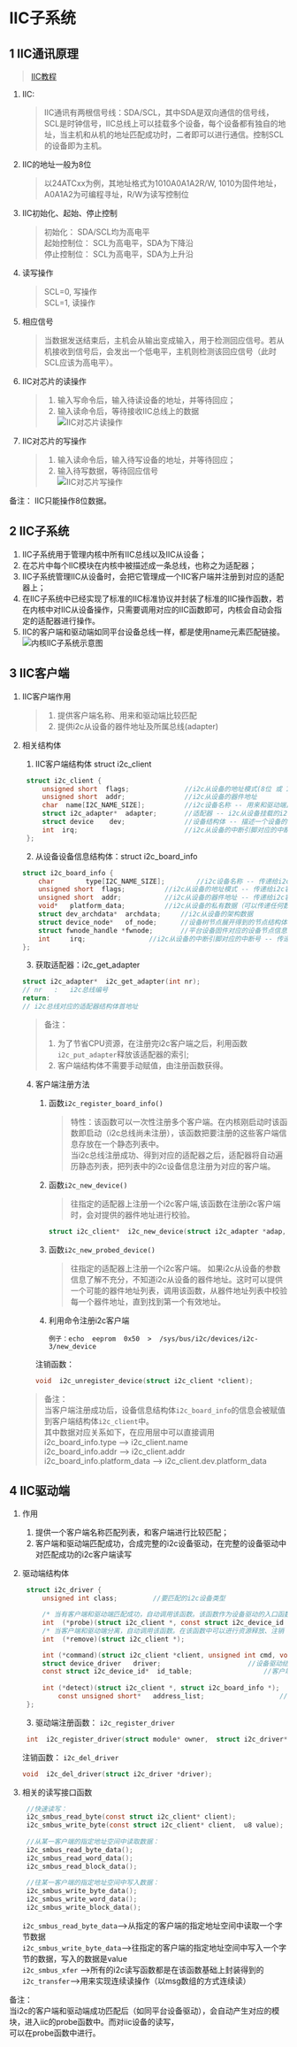 <!--
 * @Description: In User Settings Edit
 * @Author: your name
 * @Date: 2019-09-25 21:35:46
 * @LastEditTime: 2019-09-29 16:20:20
 * @LastEditors: Please set LastEditors
 -->
# IIC子系统

## 1 IIC通讯原理
> [IIC教程](https://blog.csdn.net/lingdongtianxia/article/details/81135456)
1. IIC:
   > IIC通讯有两根信号线：SDA/SCL，其中SDA是双向通信的信号线，SCL是时钟信号，IIC总线上可以挂载多个设备，每个设备都有独自的地址，当主机和从机的地址匹配成功时，二者即可以进行通信。控制SCL的设备即为主机。

2. IIC的地址一般为8位
   > 以24ATCxx为例，其地址格式为1010A0A1A2R/W, 1010为固件地址，A0A1A2为可编程寻址，R/W为读写控制位

3. IIC初始化、起始、停止控制
   >初始化： SDA/SCL均为高电平  
   >起始控制位： SCL为高电平，SDA为下降沿  
   >停止控制位： SCL为高电平，SDA为上升沿

4. 读写操作
   > SCL=0, 写操作  
   > SCL=1, 读操作

5. 相应信号
   > 当数据发送结束后，主机会从输出变成输入，用于检测回应信号。若从机接收到信号后，会发出一个低电平，主机则检测该回应信号（此时SCL应该为高电平）。

6. IIC对芯片的读操作
   >  1. 输入写命令后，输入待读设备的地址，并等待回应；  
   >  2. 输入读命令后，等待接收IIC总线上的数据  
   ![IIC对芯片读操作](https://github.com/TimChanCHN/pictures/raw/master/Linux/IIC%E8%AF%BB%E6%93%8D%E4%BD%9C.png)

7. IIC对芯片的写操作
   > 1. 输入读命令后，输入待写设备的地址，并等待回应；
   > 2. 输入待写数据，等待回应信号  
   ![IIC对芯片写操作](https://github.com/TimChanCHN/pictures/raw/master/Linux/IIC%E5%86%99%E6%93%8D%E4%BD%9C.png)

备注： IIC只能操作8位数据。


## 2 IIC子系统
1. IIC子系统用于管理内核中所有IIC总线以及IIC从设备；
2. 在芯片中每个IIC模块在内核中被描述成一条总线，也称之为适配器；
3. IIC子系统管理IIC从设备时，会把它管理成一个IIC客户端并注册到对应的适配器上；
4. 在IIC子系统中已经实现了标准的IIC标准协议并封装了标准的IIC操作函数，若在内核中对IIC从设备操作，只需要调用对应的IIC函数即可，内核会自动会指定的适配器进行操作。
5. IIC的客户端和驱动端如同平台设备总线一样，都是使用name元素匹配链接。
   ![内核IIC子系统示意图](https://github.com/TimChanCHN/pictures/raw/master/Linux/IIC%E5%AD%90%E7%B3%BB%E7%BB%9F%E7%BB%93%E6%9E%84.png)

## 3 IIC客户端

1. IIC客户端作用
   > 1. 提供客户端名称、用来和驱动端比较匹配  
   > 2. 提供i2c从设备的器件地址及所属总线(adapter)

2. 相关结构体
   1. IIC客户端结构体 struct  i2c_client
   ```c
    struct i2c_client {
        unsigned short 	flags;		        //i2c从设备的地址模式(8位 或 10位) 	<默认8位>
        unsigned short 	addr;		        //i2c从设备的器件地址
        char  name[I2C_NAME_SIZE];      	//i2c设备名称 -- 用来和驱动端比较匹配
        struct i2c_adapter*	 adapter;		//适配器 -- i2c从设备挂载的i2c总线对应的适配器
        struct device 	 dev;				//设备结构体 -- 描述一个设备的参数信息（可选）
        int	 irq;					    	//i2c从设备的中断引脚对应的中断号（可选）
    };
   ```
    2. 从设备设备信息结构体：struct i2c_board_info
    ```c
    struct i2c_board_info {
        char		type[I2C_NAME_SIZE];		//i2c设备名称 -- 传递给i2c客户端结构体的name成员
        unsigned short	flags;			//i2c从设备的地址模式 -- 传递给i2c客户端结构体的flags成员
        unsigned short	addr;			//i2c从设备的器件地址 -- 传递给i2c客户端结构体的addr成员
        void*	platform_data;			//i2c从设备的私有数据（可以传递任何数据）
        struct dev_archdata*  archdata;		//i2c从设备的架构数据
        struct device_node*   of_node;		//设备树节点展开得到的节点结构体
        struct fwnode_handle *fwnode;		//平台设备固件对应的设备节点信息
        int		irq;				//i2c从设备的中断引脚对应的中断号 -- 传递给i2c客户端结构体的irq成员
    };
    ```
    3. 获取适配器：i2c_get_adapter
    ```c
    struct i2c_adapter*  i2c_get_adapter(int nr);
    // nr   :   i2c总线编号
    return:
    // i2c总线对应的适配器结构体首地址

    ```
    > 备注：  
    > 1. 为了节省CPU资源，在注册完i2c客户端之后，利用函数`i2c_put_adapter`释放该适配器的索引;
    > 2. 客户端结构体不需要手动赋值，由注册函数获得。
    
    4. 客户端注册方法
       1. 函数`i2c_register_board_info()`
           > 特性：该函数可以一次性注册多个客户端。在内核刚启动时该函数即启动（i2c总线尚未注册），该函数把要注册的这些客户端信息存放在一个静态列表中。  
           > 当i2c总线注册成功、得到对应的适配器之后，适配器将自动遍历静态列表，把列表中的i2c设备信息注册为对应的客户端。

        2. 函数`i2c_new_device()`
           > 往指定的适配器上注册一个i2c客户端,该函数在注册i2c客户端时，会对提供的器件地址进行校验。
            ```c
            struct i2c_client*  i2c_new_device(struct i2c_adapter *adap, struct i2c_board_info const *info);
            ```
            
        3. 函数`i2c_new_probed_device()`
            > 往指定的适配器上注册一个i2c客户端。 如果i2c从设备的参数信息了解不充分，不知道i2c从设备的器件地址。这时可以提供一个可能的器件地址列表，调用该函数，从器件地址列表中校验每一个器件地址，直到找到第一个有效地址。

        4. 利用命令注册i2c客户端
            ```
            例子：echo  eeprom  0x50  >  /sys/bus/i2c/devices/i2c-3/new_device
            ```
            
         注销函数：
        ```c
        void  i2c_unregister_device(struct i2c_client *client);
        ```
    > 备注：  
    > 当客户端注册成功后，设备信息结构体`i2c_board_info`的信息会被赋值到客户端结构体`i2c_client`中。  
    > 其中数据对应关系如下，在应用层中可以直接调用
    > i2c_board_info.type           -->  i2c_client.name  
    > i2c_board_info.addr           -->  i2c_client.addr
    > i2c_board_info.platform_data  -->  i2c_client.dev.platform_data


## 4 IIC驱动端
1. 作用
   1. 提供一个客户端名称匹配列表，和客户端进行比较匹配；
   2. 客户端和驱动端匹配成功，合成完整的i2c设备驱动，在完整的设备驱动中对匹配成功的i2c客户端读写

2. 驱动端结构体
   ```c
    struct i2c_driver {
        unsigned int class;			//要匹配的i2c设备类型

        /* 当有客户端和驱动端匹配成功，自动调用该函数。该函数作为设备驱动的入口函数 */
        int  (*probe)(struct i2c_client *, const struct i2c_device_id *);		//i2c设备驱动真正的入口函数
        /* 当客户端和驱动端分离，自动调用该函数。在该函数中可以进行资源释放、注销 */
        int  (*remove)(struct i2c_client *);							//i2c设备驱动真正的出口函数

        int (*command)(struct i2c_client *client, unsigned int cmd, void *arg);	//把一些i2c操作封装为cmd
        struct device_driver   driver;						//设备驱动结构体 -- 用来描述一个设备驱动
        const struct i2c_device_id*  id_table;					//客户端名称匹配列表
        
        int (*detect)(struct i2c_client *, struct i2c_board_info *);	//i2c热插拔
            const unsigned short*   address_list;					//器件地址列表（自动检测的器件地址列表）
    };

   ```

   3. 驱动端注册函数： `i2c_register_driver`
   ```c
    int  i2c_register_driver(struct module* owner,  struct i2c_driver* driver)
   ```
    注销函数：  `i2c_del_driver` 
    ```c
    void  i2c_del_driver(struct i2c_driver *driver);
    
    ```


4. 相关的读写接口函数
   ```c
    //快速读写：
    i2c_smbus_read_byte(const struct i2c_client* client);
    i2c_smbus_write_byte(const struct i2c_client* client,  u8 value);
    
    //从某一客户端的指定地址空间中读取数据：
    i2c_smbus_read_byte_data();
    i2c_smbus_read_word_data();
    i2c_smbus_read_block_data();
    
    //往某一客户端的指定地址空间中写入数据：
    i2c_smbus_write_byte_data();
    i2c_smbus_write_word_data();
    i2c_smbus_write_block_data();
   ```

    `i2c_smbus_read_byte_data`-->从指定的客户端的指定地址空间中读取一个字节数据  
    `i2c_smbus_write_byte_data`-->往指定的客户端的指定地址空间中写入一个字节的数据，写入的数据是value  
    `i2c_smbus_xfer` -->所有的i2c读写函数都是在该函数基础上封装得到的  
    `i2c_transfer`-->用来实现连续读操作（以msg数组的方式连续读）

备注：  
当i2c的客户端和驱动端成功匹配后（如同平台设备驱动），会自动产生对应的模块，进入iic的probe函数中。而对iic设备的读写，  
可以在probe函数中进行。            
